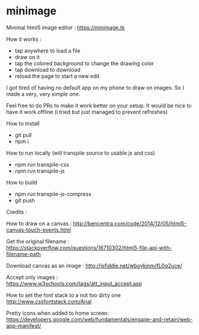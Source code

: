 # minimage
Minimal html5 image editor : https://minimage.tk

How it works :
- tap anywhere to load a file
- draw on it
- tap the colored background to change the drawing color
- tap download to download
- reload the page to start a new edit

I got tired of having no default app on my phone to draw on images. So I made a very, very simple one.

Feel free to do PRs to make it work better on your setup. It would be nice to have it work offline (i tried but just managed to prevent refreshes)

How to install

- git pull
- npm i

How to run locally (will transpile source to usable js and css)
- npm run transpile-css
- npm run transpile-js

How to build 
- npm run transpile-js-compress
- git push 



Credits :

How to draw on a canvas :
http://bencentra.com/code/2014/12/05/html5-canvas-touch-events.html

Get the original filename :
https://stackoverflow.com/questions/16710302/html5-file-api-with-filename-path

Download canvas as an image : 
http://jsfiddle.net/wboykinm/fL0q2uce/

Accept only images :
https://www.w3schools.com/tags/att_input_accept.asp

How to set the font stack to a not too dirty one 
http://www.cssfontstack.com/Arial

Pretty icons when added to home screen:
https://developers.google.com/web/fundamentals/engage-and-retain/web-app-manifest/
